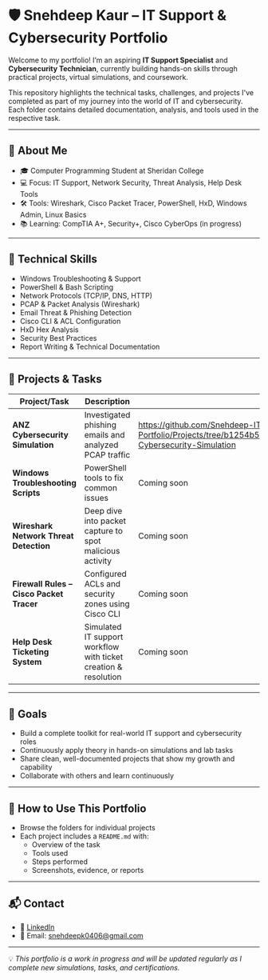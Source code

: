 # 🛡️ Snehdeep Kaur – IT Support & Cybersecurity Portfolio

Welcome to my portfolio! I’m an aspiring **IT Support Specialist** and **Cybersecurity Technician**, currently building hands-on skills through practical projects, virtual simulations, and coursework.

This repository highlights the technical tasks, challenges, and projects I've completed as part of my journey into the world of IT and cybersecurity. Each folder contains detailed documentation, analysis, and tools used in the respective task.

---

## 🧠 About Me

- 🎓 Computer Programming Student at Sheridan College  
- 💻 Focus: IT Support, Network Security, Threat Analysis, Help Desk Tools  
- 🛠️ Tools: Wireshark, Cisco Packet Tracer, PowerShell, HxD, Windows Admin, Linux Basics  
- 📚 Learning: CompTIA A+, Security+, Cisco CyberOps (in progress)  

---

## 🧰 Technical Skills

- Windows Troubleshooting & Support  
- PowerShell & Bash Scripting  
- Network Protocols (TCP/IP, DNS, HTTP)  
- PCAP & Packet Analysis (Wireshark)  
- Email Threat & Phishing Detection  
- Cisco CLI & ACL Configuration  
- HxD Hex Analysis  
- Security Best Practices  
- Report Writing & Technical Documentation  

---

## 📂 Projects & Tasks

| Project/Task                            | Description                                                      | Link |
|----------------------------------------|------------------------------------------------------------------|------|
| **ANZ Cybersecurity Simulation**        | Investigated phishing emails and analyzed PCAP traffic           | https://github.com/Snehdeep-IT-Cybersecurity-Portfolio/Projects/tree/b1254b5fb3737ed44403ea8f167b55253ddfa869/ANZ-Cybersecurity-Simulation |
| **Windows Troubleshooting Scripts**     | PowerShell tools to fix common issues                | Coming soon |
| **Wireshark Network Threat Detection**  | Deep dive into packet capture to spot malicious activity         | Coming soon |
| **Firewall Rules – Cisco Packet Tracer**| Configured ACLs and security zones using Cisco CLI               | Coming soon |
| **Help Desk Ticketing System**          | Simulated IT support workflow with ticket creation & resolution  | Coming soon |

---

## 🎯 Goals

- Build a complete toolkit for real-world IT support and cybersecurity roles  
- Continuously apply theory in hands-on simulations and lab tasks  
- Share clean, well-documented projects that show my growth and capability  
- Collaborate with others and learn continuously  

---

## 🏁 How to Use This Portfolio

- Browse the folders for individual projects  
- Each project includes a `README.md` with:
  - Overview of the task
  - Tools used
  - Steps performed
  - Screenshots, evidence, or reports

---

## 📬 Contact

- 🔗 [LinkedIn](https://www.linkedin.com/in/snehk9187)  
- 📧 Email: snehdeepk0406@gmail.com  

---

💡 *This portfolio is a work in progress and will be updated regularly as I complete new simulations, tasks, and certifications.*

